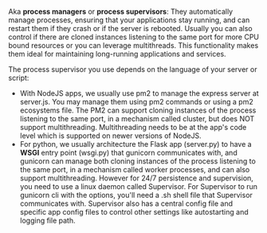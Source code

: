 Aka **process managers** or **process supervisors**: They automatically manage processes, ensuring that your applications stay running, and can restart them if they crash or if the server is rebooted. Usually you can also control if there are cloned instances listening to the same port for more CPU bound resources or you can leverage multithreads. This functionality makes them ideal for maintaining long-running applications and services.

The process supervisor you use depends on the language of your server or script:
- With NodeJS apps, we usually use pm2 to manage the express server at server.js. You may manage them using pm2 commands or using a pm2 ecosystems file. The PM2 can support cloning instances of the process listening to the same port, in a mechanism called cluster, but does NOT support multithreading. Multithreading needs to be at the app's code level which is supported on newer versions of NodeJS.
- For python, we usually architecture the Flask app (server.py) to have a **WSGI** entry point (wsgi.py) that gunicorn communicates with, and gunicorn can manage both cloning instances of the process listening to the same port, in a mechanism called worker processes, and can also support multithreading. However for 24/7 persistence and supervision, you need to use a linux daemon called Supervisor. For Supervisor to run gunicorn cli with the options, you'll need a .sh shell file that Supervisor communicates with. Supervisor also has a central config file and specific app config files to control other settings like autostarting and logging file path.